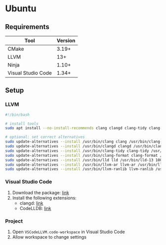 # Ubuntu

## Requirements

**Tool**           | **Version**
------------------ | -----------
CMake              | 3.19+
LLVM               | 13+
Ninja              | 1.10+
Visual Studio Code | 1.34+

## Setup

### LLVM

```sh
#!/bin/bash

# install tools
sudo apt install --no-install-recommends clang clangd clang-tidy clang-format lld llvm cmake ninja-build

# optional: set correct alternatives
sudo update-alternatives --install /usr/bin/clang clang /usr/bin/clang-13 100
sudo update-alternatives --install /usr/bin/clangd clangd /usr/bin/clangd-13 100
sudo update-alternatives --install /usr/bin/clang-tidy clang-tidy /usr/bin/clang-tidy-13 100
sudo update-alternatives --install /usr/bin/clang-format clang-format /usr/bin/clang-format-13 100
sudo update-alternatives --install /usr/bin/lld lld /usr/bin/lld-13 100
sudo update-alternatives --install /usr/bin/llvm-ar llvm-ar /usr/bin/llvm-ar-13 100
sudo update-alternatives --install /usr/bin/llvm-ranlib llvm-ranlib /usr/bin/llvm-ranlib-13 100
```

### Visual Studio Code

1. Download the package: [link](https://code.visualstudio.com/download)
2. Install the following extensions:
   - clangd: [link](https://marketplace.visualstudio.com/items?itemName=llvm-vs-code-extensions.vscode-clangd)
   - CodeLLDB: [link](https://marketplace.visualstudio.com/items?itemName=vadimcn.vscode-lldb)

### Project

1. Open `VSCodeLLVM.code-workspace` in Visual Studio Code
2. Allow workspace to change settings
